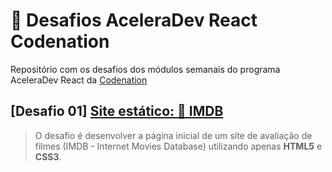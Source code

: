 # :dart: Desafios AceleraDev React Codenation

Repositório com os desafios dos módulos semanais do programa AceleraDev React da [Codenation](https://www.codenation.dev/)

## [Desafio 01] [Site estático: 🎥 IMDB](desafio-01)

> O desafio é desenvolver a página inicial de um site de avaliação de filmes (IMDB - Internet Movies Database) utilizando apenas **HTML5** e **CSS3**.
